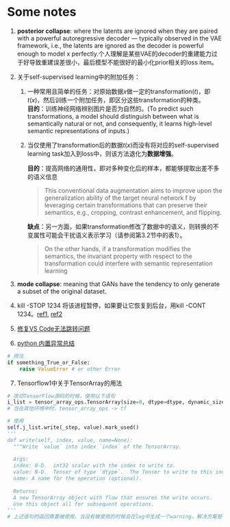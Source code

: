 <script type="text/x-mathjax-config">
  MathJax.Hub.Config({
    tex2jax: {
      inlineMath: [ ['$','$'], ["\\(","\\)"] ],
      processEscapes: true
    }
  });
</script>

<script src="https://cdn.mathjax.org/mathjax/latest/MathJax.js?config=TeX-AMS-MML_HTMLorMML" type="text/javascript"></script>

# Some notes

1. **posterior collapse**: where the latents are ignored when they are paired with a powerful autoregressive decoder — typically observed in the VAE framework, i.e., the latents are ignored as the decoder is powerful enough to model x perfectly.个人理解是某些VAE的decoder的重建能力过于好导致重建误差很小，最后模型不能很好的最小化prior相关的loss item。

2. 关于self-supervised learning中的附加任务：
    1. 一种常用且简单的任务：对原始数据$x$做一定的transformation($t$)，即$t(x)$，然后训练一个附加任务，即区分这些transformation的种类。    
        **目的**：训练神经网络辨别图片是否为自然的。(To predict such transformations, a model should distinguish between what is semantically natural or not, and consequently, it
        learns high-level semantic representations of inputs.)
    2. 当仅使用了transformation后的数据$t(x)$而没有将对应的self-supervised learning task加入到loss中，则该方法退化为**数据增强**。
        
        **目的**：提高网络的通用性，即对多种变化后的样本，都能够提取出差不多的语义信息
        
        > This conventional data augmentation aims to improve upon
        > the generalization ability of the target neural network f by
        > leveraging certain transformations that can preserve their semantics,
        > e.g., cropping, contrast enhancement, and flipping.
        
        **缺点**：另一方面，如果transformation修改了数据中的语义，则转换的不变属性可能会干扰语义表示学习（请参阅第3.2节中的表1）。
        
        > On the other hands, if a transformation modifies the semantics,
        > the invariant property with respect to the transformation
        > could interfere with semantic representation learning
3. **mode collapse**: meaning that GANs have the tendency to only generate a subset of the original dataset.

4. kill -STOP 1234 将该进程暂停，如果要让它恢复到后台，用kill -CONT 1234。[ref1](https://www.cnblogs.com/kexinxin/p/9939119.html), [ref2](https://www.jianshu.com/p/d4190447736e) 

5. [修复VS Code无法跳转问题](https://www.cnblogs.com/longjiang-uestc/p/11515571.html)

6. [python 内置异常总结](https://www.cnblogs.com/nmb-musen/p/10856023.html)
  ```python
  # 用法
  if something_True_or_False:
      raise ValueError # or other Error
  ```
  
7. Tensorflow1中关于TensorArray的用法
  ```python
  # 改动TensorFlow源码的时候，使用以下语句
  i_list = tensor_array_ops.TensorArray(size=0, dtype=dtype, dynamic_size=True, name='i_list', clear_after_read=True)
  # 当在其他环境中时，tensor_array_ops -> tf
  
  # 使用
  self.j_list.write(_step, value).mark_used()
  '''
  def write(self, index, value, name=None):
    """Write `value` into index `index` of the TensorArray.
    
    Args:
    index: 0-D.  int32 scalar with the index to write to.
    value: N-D.  Tensor of type `dtype`.  The Tensor to write to this index.
    name: A name for the operation (optional).
    
    Returns:
    A new TensorArray object with flow that ensures the write occurs.
    Use this object all for subsequent operations.
  '''
  # 上述语句的返回需要被使用，当没有被使用的时候会在log中生成一个warning，解决方案是在write()后使用方法：mark_used()
  ```
